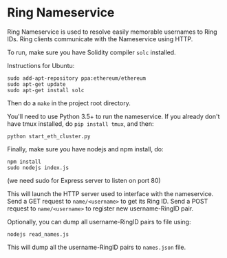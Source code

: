 # Ring Nameservice

Ring Nameservice is used to resolve easily memorable usernames to Ring IDs. Ring clients communicate with the Nameservice using HTTP.

To run, make sure you have Solidity compiler `solc` installed.

Instructions for Ubuntu:

```
sudo add-apt-repository ppa:ethereum/ethereum
sudo apt-get update
sudo apt-get install solc
```
Then do a `make` in the project root directory.


You'll need to use Python 3.5+ to run the nameservice. If you already don't have tmux installed, do `pip install tmux`, and then:

```
python start_eth_cluster.py
```



Finally, make sure you have nodejs and npm install, do:
```
npm install
sudo nodejs index.js
```
(we need sudo for Express server to listen on port 80)

This will launch the HTTP server used to interface with the nameservice.
Send a GET request to `name/<username>` to get its Ring ID. Send a POST request to `name/<username>` to register new username-RingID pair.


Optionally, you can dump all username-RingID pairs to file using:
```
nodejs read_names.js
```
This will dump all the username-RingID pairs to `names.json` file.
